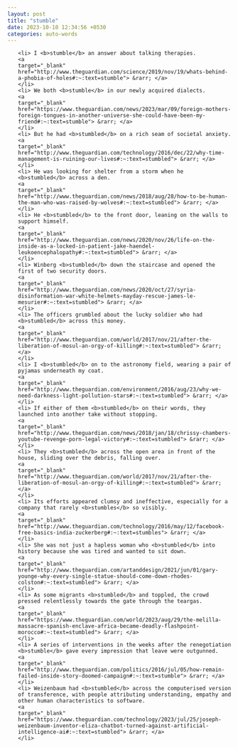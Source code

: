 ```yaml
---
layout: post
title: "stumble"
date: 2023-10-10 12:34:56 +0530
categories: auto-words
---
```

<ol>

    <li> I <b>stumble</b> an answer about talking therapies.
    <a 
    target="_blank" 
    href="http://www.theguardian.com/science/2019/nov/19/whats-behind-a-phobia-of-holes#:~:text=stumble"> &rarr; </a>
    </li>
    <li> We both <b>stumble</b> in our newly acquired dialects.
    <a 
    target="_blank" 
    href="https://www.theguardian.com/news/2023/mar/09/foreign-mothers-foreign-tongues-in-another-universe-she-could-have-been-my-friend#:~:text=stumble"> &rarr; </a>
    </li>
    <li> But he had <b>stumbled</b> on a rich seam of societal anxiety.
    <a 
    target="_blank" 
    href="http://www.theguardian.com/technology/2016/dec/22/why-time-management-is-ruining-our-lives#:~:text=stumbled"> &rarr; </a>
    </li>
    <li> He was looking for shelter from a storm when he <b>stumbled</b> across a den.
    <a 
    target="_blank" 
    href="http://www.theguardian.com/news/2018/aug/28/how-to-be-human-the-man-who-was-raised-by-wolves#:~:text=stumbled"> &rarr; </a>
    </li>
    <li> He <b>stumbled</b> to the front door, leaning on the walls to support himself.
    <a 
    target="_blank" 
    href="http://www.theguardian.com/news/2020/nov/26/life-on-the-inside-as-a-locked-in-patient-jake-haendel-leukoencephalopathy#:~:text=stumbled"> &rarr; </a>
    </li>
    <li> Winberg <b>stumbled</b> down the staircase and opened the first of two security doors.
    <a 
    target="_blank" 
    href="http://www.theguardian.com/news/2020/oct/27/syria-disinformation-war-white-helmets-mayday-rescue-james-le-mesurier#:~:text=stumbled"> &rarr; </a>
    </li>
    <li> The officers grumbled about the lucky soldier who had <b>stumbled</b> across this money.
    <a 
    target="_blank" 
    href="http://www.theguardian.com/world/2017/nov/21/after-the-liberation-of-mosul-an-orgy-of-killing#:~:text=stumbled"> &rarr; </a>
    </li>
    <li> I <b>stumbled</b> on to the astronomy field, wearing a pair of pyjamas underneath my coat.
    <a 
    target="_blank" 
    href="http://www.theguardian.com/environment/2016/aug/23/why-we-need-darkness-light-pollution-stars#:~:text=stumbled"> &rarr; </a>
    </li>
    <li> If either of them <b>stumbled</b> on their words, they launched into another take without stopping.
    <a 
    target="_blank" 
    href="http://www.theguardian.com/news/2018/jan/18/chrissy-chambers-youtube-revenge-porn-legal-victory#:~:text=stumbled"> &rarr; </a>
    </li>
    <li> They <b>stumbled</b> across the open area in front of the house, sliding over the debris, falling over.
    <a 
    target="_blank" 
    href="http://www.theguardian.com/world/2017/nov/21/after-the-liberation-of-mosul-an-orgy-of-killing#:~:text=stumbled"> &rarr; </a>
    </li>
    <li> Its efforts appeared clumsy and ineffective, especially for a company that rarely <b>stumbles</b> so visibly.
    <a 
    target="_blank" 
    href="http://www.theguardian.com/technology/2016/may/12/facebook-free-basics-india-zuckerberg#:~:text=stumbles"> &rarr; </a>
    </li>
    <li> She was not just a hapless woman who <b>stumbled</b> into history because she was tired and wanted to sit down.
    <a 
    target="_blank" 
    href="http://www.theguardian.com/artanddesign/2021/jun/01/gary-younge-why-every-single-statue-should-come-down-rhodes-colston#:~:text=stumbled"> &rarr; </a>
    </li>
    <li> As some migrants <b>stumbled</b> and toppled, the crowd pressed relentlessly towards the gate through the teargas.
    <a 
    target="_blank" 
    href="https://www.theguardian.com/world/2023/aug/29/the-melilla-massacre-spanish-enclave-africa-became-deadly-flashpoint-morocco#:~:text=stumbled"> &rarr; </a>
    </li>
    <li> A series of interventions in the weeks after the renegotiation <b>stumble</b> gave every impression that leave were outgunned.
    <a 
    target="_blank" 
    href="http://www.theguardian.com/politics/2016/jul/05/how-remain-failed-inside-story-doomed-campaign#:~:text=stumble"> &rarr; </a>
    </li>
    <li> Weizenbaum had <b>stumbled</b> across the computerised version of transference, with people attributing understanding, empathy and other human characteristics to software.
    <a 
    target="_blank" 
    href="https://www.theguardian.com/technology/2023/jul/25/joseph-weizenbaum-inventor-eliza-chatbot-turned-against-artificial-intelligence-ai#:~:text=stumbled"> &rarr; </a>
    </li>